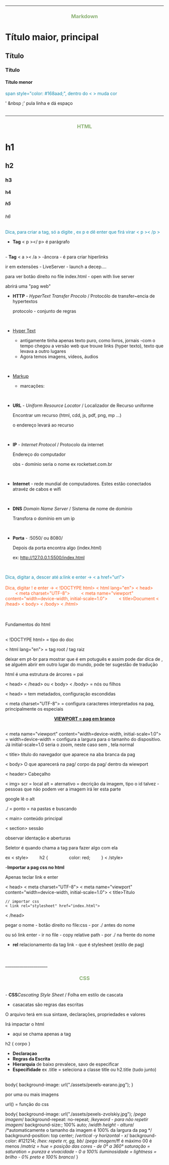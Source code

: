 _____________________

<center>
<h3>
<span style="color: #8bb174;"> Markdown</spna>

</h3>
</center>

# Título maior, principal #
## Título ##
### Título ###
#### Título menor ####

<span style="color: #168aad;"> span style="color: #168aad;", dentro do < > muda cor</spna>

' &nbsp ;' pula linha e dá espaço 
<br>
<br>
_____________________

<center>
<h3>
<span style="color: #8bb174;"> HTML</spna>
</h3>
</center>

<h1> h1</h1>

<h2> h2 </h2>

<h3> h3 </h3>

<h4> h4 </h4>

<h5> h5 </h5>

<h6> h6 </h6>

<span style="color: #168aad;"> Dica, para criar a tag, só a digite , ex p e dê enter que firá virar < p >< /p > </spna>

- <b>Tag</b> < p ></ p> é parágrafo
<br>
- <b>Tag</b> < a >< /a > -âncora - é para criar hiperlinks

ir em extensões - LiveServer - launch a decep....

para ver botão direito no file index.html - open with live server

abrirá uma "pag web"

- <b>HTTP</b> - <i>HyperText Transfer Procolo </i>/ Protocólo de transfer~encia de hypertextos

    protocolo - conjunto de regras 

<br>

- <u>Hyper Text</u>

    - antigamente tinha apenas texto puro, como livros, jornais
    -com o tempo chegou a versão web que trouxe links (hyper texto), texto que levava a outro lugares
    - Agora temos imagens, vídeos, áudios

<br>    

- <u>Markup</u>

    - marcações:
<br>

- <b>URL</b> - <i>Uniform Resource Locator</i> / Localizador de Recurso uniforme

    Encontrar um recurso (html, cdd, js, pdf, png, mp ...)

    o endereço levará ao recurso
<br>

- <b>IP</b> - <i>Internet Protocol</i> / Protocolo da internet 

    Endereço do computador

    obs - domínio seria o nome ex rocketset.com.br
<br>

- <b>Internet</b>  - rede mundial de computadores. Estes estão conectados atravéz de cabos e wifi
<br>

- <b>DNS</b> <i>Domain Name Server</i> / Sistema de nome de domínio

    Transfora o domínio em um ip

<br>

- <b>Porta</b> - :5050/ ou 8080/ 

    Depois da porta encontra algo (index.html)

    ex: http://127.0.0.1:5500/index.html
<br>

<span style="color: #168aad;"> Dica, digitar a, descer até a:link e enter -> < a href="url"></a> </spna>
<br>
<br>
<span style="color: #ff5714;"> Dica, digitar ! e enter -> 
< !DOCTYPE html>
< html lang="en">
< head>
&nbsp;&nbsp;&nbsp;&nbsp;&nbsp;&nbsp;&nbsp;&nbsp;< meta charset="UTF-8">
&nbsp;&nbsp;&nbsp;&nbsp;&nbsp;&nbsp;&nbsp;&nbsp;< meta name="viewport" content="width=device-width, initial-scale=1.0">
&nbsp;&nbsp;&nbsp;&nbsp;&nbsp;&nbsp;&nbsp;&nbsp;< title>Document</title>
< /head>
< body>
< /body>
< /html></a></spna>

<br>
<br>
Fundamentos do html
<br>
<br>

< !DOCTYPE html>  = tipo do doc


< html lang="en">  = tag root / tag raiz 

deixar em pt-br para mostrar que é em potuguês e assim pode dar dica de , se alguém abrir em outro lugar do mundo, pode ter sugestão de tradução

html é uma estrutura de árcores = pai

< head> < /head> ou < body> < /body> =  nós ou filhos

< head> =  tem metadados, configuração escondidas

< meta charset="UTF-8"> = configura caracteres interpretados na pag, principalmente os especiais
<br>
<center>
<b><u>VIEWPORT =  pag em branco</b></u>
</center>
<br>

< meta name="viewport" content="width=device-width, initial-scale=1.0"> = width=device-width = configura a largura para o tamanho do dispositivo. Já initial-scale=1.0 seria o zoom, neste caso sem , tela normal

< title> título do navegador que aparece na aba branca da pag
<br>

< body> O que aparecerá na pag/ corpo da pag/ dentro da wiewport

< header> Cabeçalho

< img> scr = local   alt = aternativo = decrição da imagem, tipo o id talvez - pessoas que não podem ver a imagem irá ler esta parte

google lê o alt

./ = ponto = na pastas e buscando

< main> conteúdo principal

< section> sessão

observar identação e aberturas

Seletor é quando chama a tag para fazer algo com ela

ex
< style>
&nbsp;&nbsp;&nbsp;&nbsp;&nbsp;&nbsp;&nbsp;&nbsp;h2 {
&nbsp;&nbsp;&nbsp;&nbsp;&nbsp;&nbsp;&nbsp;&nbsp;&nbsp;&nbsp;&nbsp;&nbsp;&nbsp;&nbsp;&nbsp;&nbsp;color: red;
&nbsp;&nbsp;&nbsp;&nbsp;&nbsp;&nbsp;&nbsp;&nbsp;}
< /style>

-<b>Importar a pag css no html</b>

Apenas teclar link e enter

< head>
    < meta charset="UTF-8">
    < meta name="viewport" content="width=device-width, initial-scale=1.0">
    < title>Título</title>

    // importar css
    < link rel="stylesheet" href="index.html">
    
< /head>

pegar o nome - botão direito no file:css - por ./ antes do nome

ou só link enter - ir no file - copy relative path - por ./ na frente do nome

- <b>rel</b> relacionamento da tag link - que é stylesheet (estilo de pag)

<br>
<br>
_____________________

<center>
<h3>
<span style="color: #8bb174;"> CSS </spna>
</h3>
</center>

<br>
- <b>CSS</b><i>Cascating Style Sheet</i> / Folha em estilo de cascata

- casacatas são regras das escritas

O arquivo terá em sua sintaxe, declarações, propriedades e valores

Irá impactar o html

- aqui se chama apenas a tag

h2 {
    corpo
}

- <b>Declaraçao</b>
- <b>Regras da Escrita</b>
- <b>Hierarquia</b> de baixo prevalece, savo de especificar
- <b>Especifidade</b> ex .title = seleciona a classe title ou h2.title (tudo junto)
<br>
body{
    background-image: url("./assets/pexels-earano.jpg");
}

por uma ou mais imagens

url() = função do css

body{
    background-image: url("./assets/pexels-zvolskiy.jpg");
    /*pega imagem*/
    background-repeat: no-repeat;
    /*keyword - para não repetir imagem*/
    background-size:; 100% auto;
    /*width height - altura*/
    /*automaticamente o tamanho da imagem é 100% da largura da pag */
    background-position: top center;
    /*vertical -y horizontal - x*/
    background-color: #121214;
    /*hex: repete rr, gg, bb*/
    /*pega imagem*/ff é máximo 00 é menos
    /*matriz = hue = posição das cores - de 0° a 360°
    saturação = saturation = pureza e vivacidade - 0 a 100%
    iluminosidade = lightness = brilho - 0% preto e 100% branco*/
}
